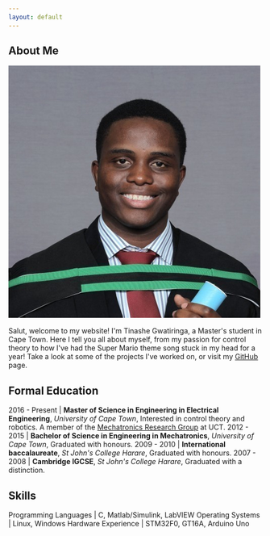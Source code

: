 ```yaml
---
layout: default
---
```


## About Me

<img class="profile-picture" src="profile.jpg">

Salut, welcome to my website! I'm Tinashe Gwatiringa, a Master's student in Cape Town. Here I tell you all about myself, from my passion for control theory to how I've had the Super Mario theme song stuck in my head for a year! Take a look at some of the projects I've worked on, or visit my  [GitHub](http://github.com/tinashe-gwatiringa) page.

## Formal Education

2016 - Present | **Master of Science in Engineering in Electrical Engineering**, *University of Cape Town*, Interested in control theory and robotics. A member of the [Mechatronics Research Group](www.mechatronics.uct.ac.za) at UCT.
2012 - 2015 | **Bachelor of Science in Engineering in Mechatronics**, *University of Cape Town*, Graduated with honours.
2009 - 2010 | **International baccalaureate**, *St John's College Harare*, Graduated with honours.
2007 - 2008 | **Cambridge IGCSE**, *St John's College Harare*, Graduated with a distinction.

## Skills

Programming Languages | C, Matlab/Simulink, LabVIEW
Operating Systems | Linux, Windows
Hardware Experience | STM32F0, GT16A, Arduino Uno
